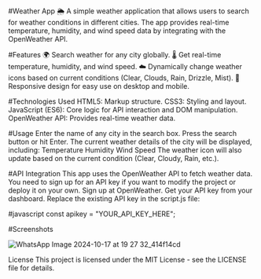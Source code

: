#Weather App 🌦️
A simple weather application that allows users to search for weather conditions in different cities. The app provides real-time temperature, humidity, and wind speed data by integrating with the OpenWeather API.

#Features
🌍 Search weather for any city globally.
🌡️ Get real-time temperature, humidity, and wind speed.
☁️ Dynamically change weather icons based on current conditions (Clear, Clouds, Rain, Drizzle, Mist).
📱 Responsive design for easy use on desktop and mobile.

#Technologies Used
HTML5: Markup structure.
CSS3: Styling and layout.
JavaScript (ES6): Core logic for API interaction and DOM manipulation.
OpenWeather API: Provides real-time weather data.

#Usage
Enter the name of any city in the search box.
Press the search button or hit Enter.
The current weather details of the city will be displayed, including:
Temperature
Humidity
Wind Speed
The weather icon will also update based on the current condition (Clear, Cloudy, Rain, etc.).

#API Integration
This app uses the OpenWeather API to fetch weather data. You need to sign up for an API key if you want to modify the project or deploy it on your own.
Sign up at OpenWeather.
Get your API key from your dashboard.
Replace the existing API key in the script.js file:

#javascript
const apikey = "YOUR_API_KEY_HERE";

#Screenshots

![WhatsApp Image 2024-10-17 at 19 27 32_414f14cd](https://github.com/user-attachments/assets/5299025b-633c-405e-8339-33dde1acce33)



License
This project is licensed under the MIT License - see the LICENSE file for details.
